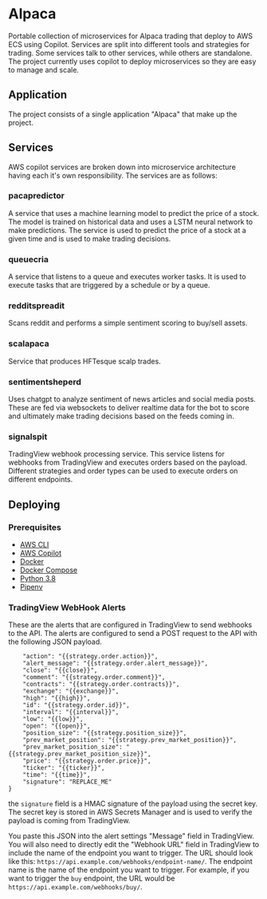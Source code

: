 # Alpaca
Portable collection of microservices for Alpaca trading that deploy to AWS ECS using Copilot. Services are split into different tools and strategies for trading. Some services talk to other services, while others are standalone. The project currently uses copilot to deploy microservices so they are easy to manage and scale.

## Application
The project consists of a single application "Alpaca" that make up the project. 

## Services
AWS copilot services are broken down into microservice architecture having each it's own responsibility. The services are as follows:

### pacapredictor
A service that uses a machine learning model to predict the price of a stock. The model is trained on historical data and uses a LSTM neural network to make predictions. The service is used to predict the price of a stock at a given time and is used to make trading decisions.

### queuecria
A service that listens to a queue and executes worker tasks. It is used to execute tasks that are triggered by a schedule or by a queue.

### redditspreadit
Scans reddit and performs a simple sentiment scoring to buy/sell assets.

### scalapaca
Service that produces HFTesque scalp trades.

### sentimentsheperd
Uses chatgpt to analyze sentiment of news articles and social media posts. These are fed via websockets to deliver realtime data for the bot to score and ultimately make trading decisions based on the feeds coming in.

### signalspit
TradingView webhook processing service. This service listens for webhooks from TradingView and executes orders based on the payload. Different strategies and order types can be used to execute orders on different endpoints.

## Deploying

### Prerequisites

- [AWS CLI](https://docs.aws.amazon.com/cli/latest/userguide/install-cliv2.html)
- [AWS Copilot](https://aws.github.io/copilot-cli/docs/getting-started/install/)
- [Docker](https://docs.docker.com/get-docker/)
- [Docker Compose](https://docs.docker.com/compose/install/)
- [Python 3.8](https://www.python.org/downloads/)
- [Pipenv](https://pipenv.pypa.io/en/latest/install/#installing-pipenv)

### TradingView WebHook Alerts
These are the alerts that are configured in TradingView to send webhooks to the API. The alerts are configured to send a POST request to the API with the following JSON payload.
```{
    "action": "{{strategy.order.action}}",
    "alert_message": "{{strategy.order.alert_message}}",
    "close": "{{close}}",
    "comment": "{{strategy.order.comment}}",
    "contracts": "{{strategy.order.contracts}}",
    "exchange": "{{exchange}}",
    "high": "{{high}}",
    "id": "{{strategy.order.id}}",
    "interval": "{{interval}}",
    "low": "{{low}}",
    "open": "{{open}}",
    "position_size": "{{strategy.position_size}}",
    "prev_market_position": "{{strategy.prev_market_position}}",
    "prev_market_position_size": "{{strategy.prev_market_position_size}}",
    "price": "{{strategy.order.price}}",
    "ticker": "{{ticker}}",
    "time": "{{time}}",
    "signature": "REPLACE_ME"
}
```
the `signature` field is a HMAC signature of the payload using the secret key. The secret key is stored in AWS Secrets Manager and is used to verify the payload is coming from TradingView.

You paste this JSON into the alert settings "Message" field in TradingView. You will also need to directly edit the "Webhook URL" field in TradingView to include the name of the endpoint you want to trigger. The URL should look like this: `https://api.example.com/webhooks/endpoint-name/`. The endpoint name is the name of the endpoint you want to trigger. For example, if you want to trigger the `buy` endpoint, the URL would be `https://api.example.com/webhooks/buy/`.


